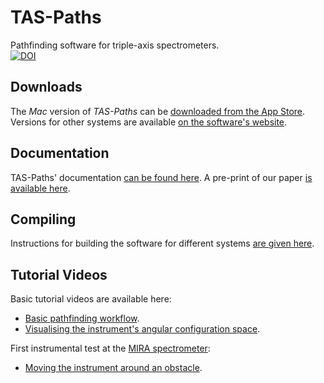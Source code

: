 # TAS-Paths
Pathfinding software for triple-axis spectrometers.  
[![DOI](https://zenodo.org/badge/DOI/10.5281/zenodo.4625649.svg)](https://doi.org/10.5281/zenodo.4625649)

## Downloads
The *Mac* version of *TAS-Paths* can be [downloaded from the App Store](https://apps.apple.com/app/id1594199491).  
Versions for other systems are available [on the software's website](http://www.ill.eu/tas-paths).

## Documentation
TAS-Paths' documentation [can be found here](https://github.com/ILLGrenoble/taspaths/wiki).
A pre-print of our paper [is available  here](https://doi.org/10.48550/arXiv.2303.14041).

## Compiling
Instructions for building the software for different systems [are given here](https://github.com/ILLGrenoble/taspaths/wiki/Compiling-TAS-Paths).

## Tutorial Videos
Basic tutorial videos are available here:
- [Basic pathfinding workflow](https://youtu.be/xs2BLuppQPQ).
- [Visualising the instrument's angular configuration space](https://youtu.be/WPUCVzMDKDc).

First instrumental test at the [MIRA spectrometer](https://doi.org/10.1016/j.nima.2017.09.063):
- [Moving the instrument around an obstacle](https://youtu.be/F0SAQp00he4).
